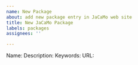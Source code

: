 ```yaml
---
name: New Package
about: add new package entry in JaCaMo web site
title: New JaCaMo Package
labels: packages
assignees: ''

---
```


Name:
Description:
Keywords:
URL:
